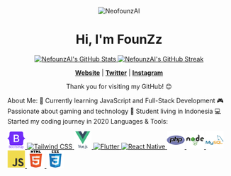 <p align="center"> <img src="https://i.giphy.com/media/v1.Y2lkPTc5MGI3NjExbmw4b2l6dXlrMWJ0dG1paXVuZXgzdXZyaWhwMWQ0d3lqbnd1c2lrZiZlcD12MV9pbnRlcm5hbF9naWZfYnlfaWQmY3Q9Zw/28AEi3TIvtSP6/giphy.gif" alt="NeofounzAI" width="200" height="200"> </p> <h1 align="center">Hi, I'm FounZz</h1> <p align="center"> <a href="https://github-readme-stats.vercel.app/api?username=NefounzAI&theme=dracula&show_icons=true&hide_border=false&count_private=true"> <img alt="NefounzAI's GitHub Stats" src="https://github-readme-stats.vercel.app/api?username=NefounzAI&theme=dracula&show_icons=true&hide_border=false&count_private=true" /> </a> <a href="https://github-readme-streak-stats.herokuapp.com/?user=NefounzAI&theme=dracula&hide_border=false"> <img alt="NefounzAI's GitHub Streak" src="https://github-readme-streak-stats.herokuapp.com/?user=NefounzAI&theme=dracula&hide_border=false" /> </a> </p> <p align="center"> <strong><a href="http://mdrifqi.my.id/">Website</a></strong> | <strong><a href="https://twitter.com/RifqiKunn">Twitter</a></strong> | <strong><a href="https://www.instagram.com/mdrifqi31_/">Instagram</a></strong> </p> <p align="center"> Thank you for visiting my GitHub! 😊 </p>
About Me:
🌱 Currently learning JavaScript and Full-Stack Development
🎮 Passionate about gaming and technology
🏫 Student living in Indonesia
💻 Started my coding journey in 2020
Languages & Tools:
<p align="left"> <a href="https://getbootstrap.com" target="_blank" rel="noreferrer"> <img src="https://raw.githubusercontent.com/devicons/devicon/master/icons/bootstrap/bootstrap-plain-wordmark.svg" alt="Bootstrap" width="40" height="40"/> </a> <a href="https://tailwindcss.com" target="_blank" rel="noreferrer"> <img src="https://www.vectorlogo.zone/logos/tailwindcss/tailwindcss-icon.svg" alt="Tailwind CSS" width="40" height="40"/> </a> <a href="https://vuejs.org/" target="_blank" rel="noreferrer"> <img src="https://raw.githubusercontent.com/devicons/devicon/master/icons/vuejs/vuejs-original-wordmark.svg" alt="Vue.js" width="40" height="40"/> </a> <a href="https://flutter.dev" target="_blank" rel="noreferrer"> <img src="https://www.vectorlogo.zone/logos/flutterio/flutterio-icon.svg" alt="Flutter" width="40" height="40"/> </a> <a href="https://reactnative.dev/" target="_blank" rel="noreferrer"> <img src="https://reactnative.dev/img/header_logo.svg" alt="React Native" width="40" height="40"/> </a> <a href="https://www.php.net" target="_blank" rel="noreferrer"> <img src="https://raw.githubusercontent.com/devicons/devicon/master/icons/php/php-original.svg" alt="PHP" width="40" height="40"/> </a> <a href="https://nodejs.org" target="_blank" rel="noreferrer"> <img src="https://raw.githubusercontent.com/devicons/devicon/master/icons/nodejs/nodejs-original-wordmark.svg" alt="Node.js" width="40" height="40"/> </a> <a href="https://www.mysql.com/" target="_blank" rel="noreferrer"> <img src="https://raw.githubusercontent.com/devicons/devicon/master/icons/mysql/mysql-original-wordmark.svg" alt="MySQL" width="40" height="40"/> </a> <a href="https://developer.mozilla.org/en-US/docs/Web/JavaScript" target="_blank" rel="noreferrer"> <img src="https://raw.githubusercontent.com/devicons/devicon/master/icons/javascript/javascript-original.svg" alt="JavaScript" width="40" height="40"/> </a> <a href="https://www.w3.org/html/" target="_blank" rel="noreferrer"> <img src="https://raw.githubusercontent.com/devicons/devicon/master/icons/html5/html5-original-wordmark.svg" alt="HTML5" width="40" height="40"/> </a> <a href="https://www.w3schools.com/css/" target="_blank" rel="noreferrer"> <img src="https://raw.githubusercontent.com/devicons/devicon/master/icons/css3/css3-original-wordmark.svg" alt="CSS3" width="40" height="40"/> </a> </p>
